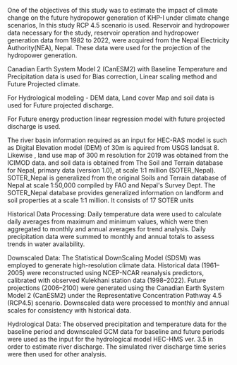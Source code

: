 


One of the objectives  of this study was to estimate the impact of climate change on the future hydropower generation of KHP-I under climate change scenarios, In this study RCP 4.5 scenario is used.
Reservoir and hydropower data necessary for the study, reservoir operation and hydropower generation data from 1982 to 2022, were acquired from the Nepal Electricity Authority(NEA), Nepal. These data were used for the projection of the hydropower generation. 


Canadian Earth System Model 2 (CanESM2) with Baseline Temperature and Precipitation data is used for Bias correction, Linear scaling method and Future Projected climate. 

For Hydrological modeling - DEM data, Land cover Map and soil data is used for Future projected discharge.

For Future energy production linear regression model with future projected discharge is used. 


The river basin information required as an input for HEC-RAS model is such as Digital Elevation model (DEM) of 30m is aquired from  USGS landsat 8. Likewise , land use map of 300 m resolution for 2019 was obtained from the ICIMOD data. and soil data is obtained from The Soil and Terrain database for Nepal, primary data (version 1.0), at scale 1:1 million (SOTER_Nepal). SOTER_Nepal is generalized from the original Soils and Terrain database of Nepal at scale 1:50,000 compiled by FAO and Nepal's Survey Dept. The SOTER_Nepal database provides generalized information on landform and soil properties at a scale 1:1 million. It consists of 17 SOTER units



Historical Data Processing: Daily temperature data were used to calculate daily averages from maximum and minimum values, which were then aggregated to monthly and annual averages for trend analysis. Daily precipitation data were summed to monthly and annual totals to assess trends in water availability.

Downscaled Data: The Statistical DownScaling Model (SDSM)  was employed to generate high-resolution climate data. Historical data (1961–2005) were reconstructed using NCEP-NCAR reanalysis predictors, calibrated with observed Kulekhani station data (1998–2022). Future projections (2006–2100) were generated using the Canadian Earth System Model 2 (CanESM2) under the Representative Concentration Pathway 4.5 (RCP4.5) scenario. Downscaled data were processed to monthly and annual scales for consistency with historical data. 

Hydrological Data: The observed precipitation and temperature data for the baseline period and downscaled GCM data for baseline and future periods were used as the input for the hydrological model HEC-HMS ver. 3.5 in order to estimate river discharge. The simulated river discharge time series were then used for other analysis.












